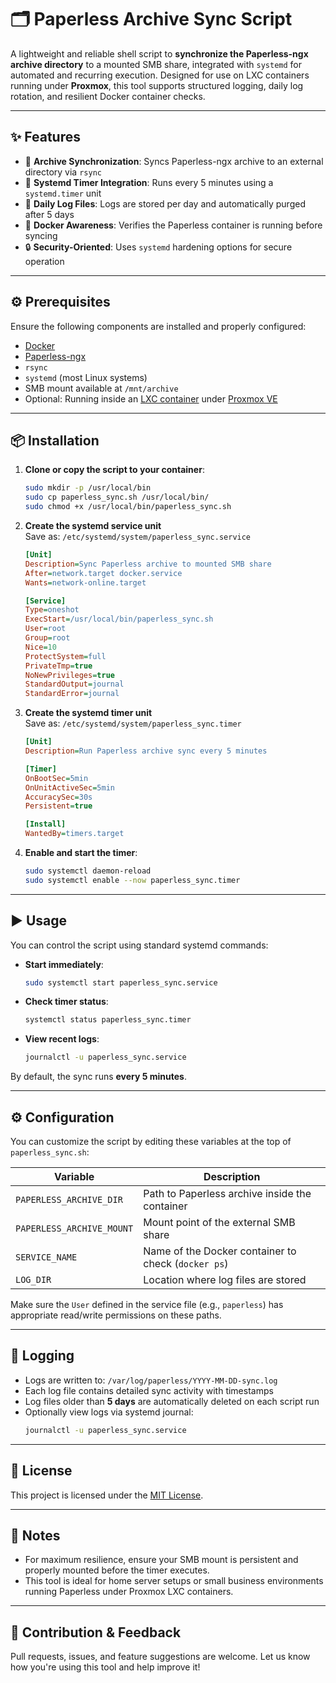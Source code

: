 # 🗂️ Paperless Archive Sync Script

A lightweight and reliable shell script to **synchronize the Paperless-ngx archive directory** to a mounted SMB share, integrated with `systemd` for automated and recurring execution. Designed for use on LXC containers running under **Proxmox**, this tool supports structured logging, daily log rotation, and resilient Docker container checks.

---

## ✨ Features

- 📁 **Archive Synchronization**: Syncs Paperless-ngx archive to an external directory via `rsync`
- 🔄 **Systemd Timer Integration**: Runs every 5 minutes using a `systemd.timer` unit
- 📝 **Daily Log Files**: Logs are stored per day and automatically purged after 5 days
- 🐳 **Docker Awareness**: Verifies the Paperless container is running before syncing
- 🔒 **Security-Oriented**: Uses `systemd` hardening options for secure operation

---

## ⚙️ Prerequisites

Ensure the following components are installed and properly configured:

- [Docker](https://docs.docker.com/)
- [Paperless-ngx](https://docs.paperless-ngx.com/)
- `rsync`
- `systemd` (most Linux systems)
- SMB mount available at `/mnt/archive`
- Optional: Running inside an [LXC container](https://linuxcontainers.org/lxc/introduction/) under [Proxmox VE](https://www.proxmox.com/)

---

## 📦 Installation

1. **Clone or copy the script to your container**:
   ```bash
   sudo mkdir -p /usr/local/bin
   sudo cp paperless_sync.sh /usr/local/bin/
   sudo chmod +x /usr/local/bin/paperless_sync.sh
   ```

2. **Create the systemd service unit**  
   Save as: `/etc/systemd/system/paperless_sync.service`
   ```ini
   [Unit]
   Description=Sync Paperless archive to mounted SMB share
   After=network.target docker.service
   Wants=network-online.target

   [Service]
   Type=oneshot
   ExecStart=/usr/local/bin/paperless_sync.sh
   User=root
   Group=root
   Nice=10
   ProtectSystem=full
   PrivateTmp=true
   NoNewPrivileges=true
   StandardOutput=journal
   StandardError=journal
   ```

3. **Create the systemd timer unit**  
   Save as: `/etc/systemd/system/paperless_sync.timer`
   ```ini
   [Unit]
   Description=Run Paperless archive sync every 5 minutes

   [Timer]
   OnBootSec=5min
   OnUnitActiveSec=5min
   AccuracySec=30s
   Persistent=true

   [Install]
   WantedBy=timers.target
   ```

4. **Enable and start the timer**:
   ```bash
   sudo systemctl daemon-reload
   sudo systemctl enable --now paperless_sync.timer
   ```

---

## ▶️ Usage

You can control the script using standard systemd commands:

- **Start immediately**:
  ```bash
  sudo systemctl start paperless_sync.service
  ```

- **Check timer status**:
  ```bash
  systemctl status paperless_sync.timer
  ```

- **View recent logs**:
  ```bash
  journalctl -u paperless_sync.service
  ```

By default, the sync runs **every 5 minutes**.

---

## ⚙️ Configuration

You can customize the script by editing these variables at the top of `paperless_sync.sh`:

| Variable                | Description                                                   |
|-------------------------|---------------------------------------------------------------|
| `PAPERLESS_ARCHIVE_DIR` | Path to Paperless archive inside the container                |
| `PAPERLESS_ARCHIVE_MOUNT` | Mount point of the external SMB share                        |
| `SERVICE_NAME`          | Name of the Docker container to check (`docker ps`)           |
| `LOG_DIR`               | Location where log files are stored                           |

Make sure the `User` defined in the service file (e.g., `paperless`) has appropriate read/write permissions on these paths.

---

## 🧾 Logging

- Logs are written to: `/var/log/paperless/YYYY-MM-DD-sync.log`
- Each log file contains detailed sync activity with timestamps
- Log files older than **5 days** are automatically deleted on each script run
- Optionally view logs via systemd journal:
  ```bash
  journalctl -u paperless_sync.service
  ```

---

## 🧪 License

This project is licensed under the [MIT License](LICENSE).

---

## 📌 Notes

- For maximum resilience, ensure your SMB mount is persistent and properly mounted before the timer executes.
- This tool is ideal for home server setups or small business environments running Paperless under Proxmox LXC containers.

---

## 🧰 Contribution & Feedback

Pull requests, issues, and feature suggestions are welcome. Let us know how you're using this tool and help improve it!
